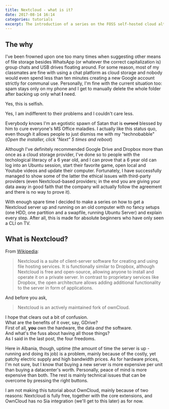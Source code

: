 ```yaml
---
title: Nextcloud - what is it?
date: 2017-08-14 16:14
categories: tutorials
excerpt: The introduction of a series on the FOSS self-hosted cloud alternative
---
```


The why
---

I've been frowned upon one too many times when suggesting other means of file
storage besides WhatsApp (or whatever the correct capitalization is) group
chats and USB drives floating around. For some reason, most of my classmates
are fine with using a chat platform as cloud storage and nobody would even
spend less than ten minutes creating a new Google account strictly for communal
use. Personally, I'm fine with the current situation too: spam stays only on my
phone and I get to manually delete the whole folder after backing up only what
**I** need.

Yes, this is selfish.

Yes, I am indifferent to their problems and I couldn't care less.

Everybody knows I'm an egotistic spawn of Satan that is ~~cursed~~ blessed by
him to cure everyone's MS Office maladies. I actually like this status quo,
even though it allows people to just dismiss me with my "technobabble" (*Open
the installer, click "Next" 5 times and reboot*)

Although I've definitely recommended Google Drive and Dropbox more than once as
a cloud storage provider, I've done so to people with the techological literacy
of a 6 year old, and I can prove that a 6 year old can log into an Ubuntu
session, start their favorite game, open local and Youtube videos and update
their computer. Fortunately, I have successfully managed to show some of the
latter the ethical issues with third-party providers (even Nextcloud-based
providers; in the end you are giving your data away in good faith that the
company will actually follow the agreement and there is no way to prove it).

With enough spare time I decided to make a series on how to get a Nextcloud
server up and running on an old computer with no fancy setups (one HDD, one
partition and a swapfile, running Ubuntu Server) and explain every step. After
all, this is made for absolute beginners who have only seen a CLI on TV.

What is Nextcloud?
---

From [Wikipedia](https://en.wikipedia.org/wiki/Nextcloud):

> Nextcloud is a suite of client-server software for creating and using file
  hosting services. It is functionally similar to Dropbox, although Nextcloud
  is free and open-source, allowing anyone to install and operate it on
  a private server. In contrast to proprietary services like Dropbox, the open
  architecture allows adding additional functionality to the server in form of
  applications.

And before you ask,

> Nextcloud is an actively maintained fork of ownCloud.

I hope that clears out a bit of confusion.  
What are the benefits of it over, say, GDrive?  
First of all, **you** own the hardware, the data *and* the software.  
And what's the fuss about having all those things?  
As I said in the last post, the four freedoms.  

Here in Albania, though, uptime (the amount of time the server is up - running
and doing its job) is a problem, mainly because of the costly, yet patchy
electric supply and high bandwidth prices. As for hardware prices, I'm not
sure, but I know that buying a new server is more expensive per unit than
buying a datacenter's worth. Personally, peace of mind is more expensive than
both. The rest is mainly technical issues that can be overcome by pressing the
right buttons.

I am not making this tutorial about OwnCloud, mainly because of two reasons:
Nextcloud is fully free, together with the core extensions, and OwnCloud has no
Sia integration (we'll get to this later) as for now.
